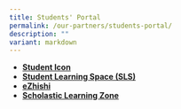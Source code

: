 ```yaml
---
title: Students' Portal
permalink: /our-partners/students-portal/
description: ""
variant: markdown
---
```

<ul>
<li><strong><a href="https://workspace.google.com/dashboard" target="_blank" rel="noopener">Student Icon</a></strong></li>
<li><strong><a href="https://vle.learning.moe.edu.sg/login" target="_blank" rel="noopener">Student Learning Space (SLS)</a></strong></li>
<li><a href="https://www.ezhishi.net" target="_blank" rel="noopener"><strong>eZhishi</strong></a></li>
<li><strong><a href="https://slz02.scholasticlearningzone.com/resources/dp-int/dist/#/login3/student/SGP58YK" target="_blank" rel="noopener">Scholastic Learning Zone</a></strong></li>
</ul>